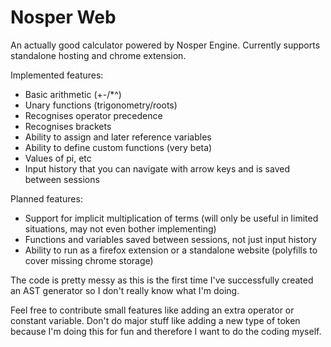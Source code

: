 # Nosper Web

An actually good calculator powered by Nosper Engine. Currently supports standalone hosting and chrome extension. 

Implemented features:
- Basic arithmetic (+-/*^)
- Unary functions (trigonometry/roots)
- Recognises operator precedence
- Recognises brackets
- Ability to assign and later reference variables
- Ability to define custom functions (very beta)
- Values of pi, etc
- Input history that you can navigate with arrow keys and is saved between sessions

Planned features:
- Support for implicit multiplication of terms (will only be useful in limited situations, may not even bother implementing)
- Functions and variables saved between sessions, not just input history
- Ability to run as a firefox extension or a standalone website (polyfills to cover missing chrome storage)

The code is pretty messy as this is the first time I've successfully created an AST generator so I don't really know what I'm doing.

Feel free to contribute small features like adding an extra operator or constant variable. Don't do major stuff like adding a new type of token because I'm doing this for fun and therefore I want to do the coding myself.